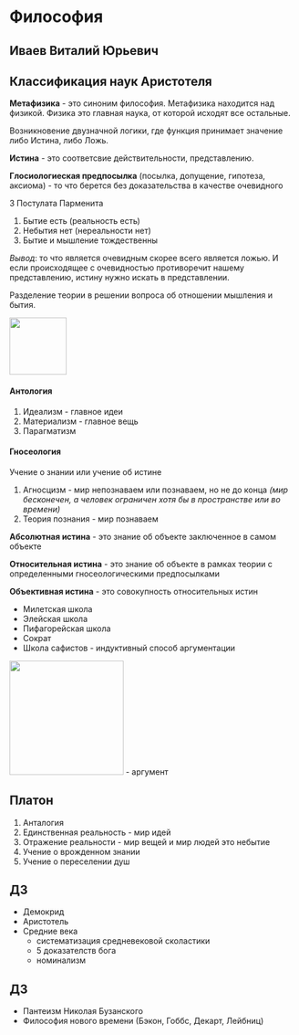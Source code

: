 # Философия

## Иваев Виталий Юрьевич

## Классификация наук Аристотеля

**Метафизика** - это синоним философия. Метафизика находится над физикой. Физика это главная наука, от которой исходят все остальные.

Возникновение двузначной логики, где функция принимает значение либо Истина, либо Ложь.

**Истина** - это соответсвие действительности, представлению.

**Глосиологиеская предпосылка** (посылка, допущение, гипотеза, аксиома) - то что берется без доказательства в качестве очевидного

3 Постулата Парменита

1. Бытие есть (реальность есть)
2. Небытия нет (нереальности нет)
3. Бытие и мышление тождественны

*Вывод*: то что является очевидным скорее всего является ложью. И если происходящее с очевидностью противоречит нашему представлению, истину нужно искать в представлении.

Разделение теории в решении вопроса об отношении мышления и бытия.

<img src="https://render.githubusercontent.com/render/math?math=\text{М} \rightleftharpoons \text{Б}" style="width: 100px">

#### Антология

1. Идеализм - главное идеи
2. Материализм - главное вещь
3. Парагматизм

#### Гносеология

Учение о знании или учение об истине

1. Агносцизм - мир непознаваем или познаваем, но не до конца *(мир бесконечен, а человек ограничен хотя бы в пространстве или во времени)*
2. Теория познания - мир познаваем

__Абсолютная истина__ - это знание об объекте заключенное в самом объекте

__Относительная истина__ - это знание об объекте в рамках теории с определенными гносеологическими предпосылками

__Объективная истина__ - это совокупность относительных истин



* Милетская школа
* Элейская школа
* Пифагорейская школа
* Сократ
* Школа сафистов - индуктивный способ аргументации

<img src="https://render.githubusercontent.com/render/math?math=\{ T_1, T_2, ..., T_{n+1} \}\Rightarrow A" style="width: 200px"> - аргумент

## Платон

1. Анталогия
2. Единственная реальность - мир идей
3. Отражение реальности - мир вещей и мир людей это небытие
4. Учение о врожденном знании
5. Учение о переселении душ

## ДЗ

* Демокрид
* Аристотель
* Средние века
  * систематизация средневековой сколастики
  * 5 доказателств бога
  * номинализм

## ДЗ

* Пантеизм Николая Бузанского
* Философия нового времени (Бэкон, Гоббс, Декарт, Лейбниц)
